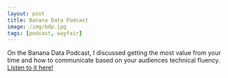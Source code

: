 ```yaml
---
layout: post
title: Banana Data Podcast
image: /img/bdp.jpg
tags: [podcast, wayfair]
---
```


On the Banana Data Podcast, I discussed getting the most value from your time and how to communicate based on your audiences technical fluency. [Listen to it here!](https://banana-data.buzzsprout.com/300035/8563330-rise-of-the-data-citizen)



